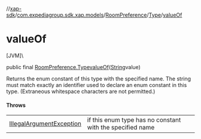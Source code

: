 //[xap-sdk](../../../../index.md)/[com.expediagroup.sdk.xap.models](../../index.md)/[RoomPreference](../index.md)/[Type](index.md)/[valueOf](value-of.md)

# valueOf

[JVM]\

public final [RoomPreference.Type](index.md)[valueOf](value-of.md)([String](https://docs.oracle.com/javase/8/docs/api/java/lang/String.html)value)

Returns the enum constant of this type with the specified name. The string must match exactly an identifier used to declare an enum constant in this type. (Extraneous whitespace characters are not permitted.)

#### Throws

| | |
|---|---|
| [IllegalArgumentException](https://kotlinlang.org/api/latest/jvm/stdlib/kotlin/-illegal-argument-exception/index.html) | if this enum type has no constant with the specified name |

